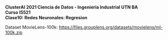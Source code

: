 **ClusterAI 2021
Ciencia de Datos - Ingenieria Industrial UTN BA <br>
Curso I5521 <br>
Clase10: Redes Neuronales: Regresion**  <br>

Dataset MovieLens-100k: https://files.grouplens.org/datasets/movielens/ml-100k.zip
